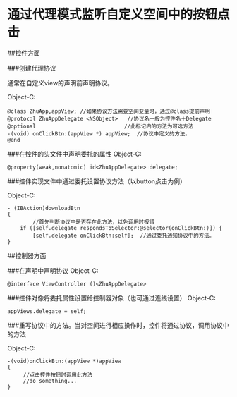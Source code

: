 # 通过代理模式监听自定义空间中的按钮点击

<!-- create time: 2014-09-29 20:26:08  -->

##控件方面

###创建代理协议

通常在自定义view的声明前声明协议。

Object-C:

    @class ZhuApp,appView; //如果协议方法需要空间变量时，通过@class提前声明
    @protocol ZhuAppDelegate <NSObject>   //协议名一般为控件名＋Delegate
    @optional                            //此标记内的方法为可选方法
    -(void) onClickBtn:(appView *) appView;  //协议中定义的方法。
    @end
    

###在控件的头文件中声明委托的属性
Object-C:

    @property(weak,nonatomic) id<ZhuAppDelegate> delegate;
    
    
###控件实现文件中通过委托设置协议方法（以button点击为例）

Object-C:

    - (IBAction)downloadBtn
    {
            //首先判断协议中是否存在此方法，以免调用时报错   
        if ([self.delegate respondsToSelector:@selector(onClickBtn:)]) {
            [self.delegate onClickBtn:self];  //通过委托通知协议中的方法。
    }
    
 
##控制器方面

###在声明中声明协议
Object-C:

    @interface ViewController ()<ZhuAppDelegate>
    
###控件对像将委托属性设置给控制器对象（也可通过连线设置）
Object-C:
   
    appViews.delegate = self;
    
    
###重写协议中的方法。当对空间进行相应操作时，控件将通过协议，调用协议中的方法

Object-C:
    
    -(void)onClickBtn:(appView *)appView
    {
         //点击控件按钮时调用此方法
         //do something...
    }

